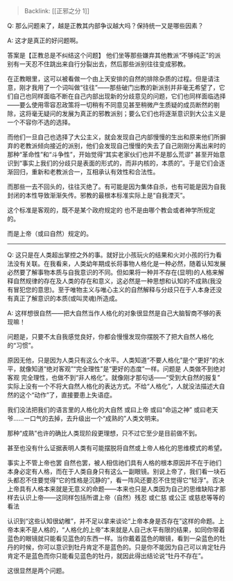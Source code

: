 > Backlink: [[正邪之分 1]]

Q: 那么问题来了，越是正教其内部争议越大吗？保持统一又是哪些因素？

A: 这才是真正的好问题啊。

答案是【正教总是不纠结这个问题】 他们坐等那些嫌弃其他教派“不够纯正”的派别有一天忍不住跳出来自行分裂出去，然后那些派别往往变成邪教。

在正教眼里，这可以被看做一个由上天安排的自然的排除杂质的过程。但是请注意，刚才我用了一个词叫做“往往”——那些破门出教的新派别并非毫无希望了，它们自己也同样面临不断在自己内部出现新的分歧意见的问题，它们也同样面临选择——要么使用零容忍政策将一切稍有不同意见甚至稍微产生质疑的成员断然的剔除，这将毫无疑问的发展为真正的邪教派别；要么它们也将逐渐意识到大公主义是一个不容你不选的选择。

而他们一旦自己也选择了大公主义，就会发现自己内部慢慢的生出和原来他们所摒弃的老教派倾向接近的派别，他们会发现自己慢慢的失去了自己刚刚分离出来时的那种“革命性”和“斗争性”，开始觉得“其实老家伙们也并不是那么荒谬” 甚至开始意识到“事实上我们的分歧只是表面的形式的，而非内核的，本质的”。于是它们会逐渐回归，重新和老教派合一，互相承认有效性和合法性。

而那些一去不回头的，往往灭绝了。有可能是因为集体自杀，也有可能是因为自我封闭的本性导致渐渐失传。邪教的最根本标准实际上是“自我湮灭”。

这个标准是客观的，既不是某个政府规定的 也不是由哪个教会或者神学所规定的。

而是上帝（或曰自然）规定的。

----

Q: 这只是在人类超出掌控之外的事。就好比小孩玩火的结果和火对小孩的行为看法没有关联。在我看来，人类幼年期成长将事物人格化是一种必然，随着认知发展必然要了解事物本质与自我意识的不同。但如果将一种并不存在(显明)的人格来解释自然规律的存在及人类的存在和意义，这必然是一种思想和认知的不成熟(我没有冒犯您的意思)。至于唯物主义与唯心主义的自然解释与分歧只在于人本身还没有真正了解意识的本质(或叫灵魂)所造成。

A: 这样想很自然——把大自然当作人格化的对象很显然是自己大脑智商不够的表现嘛！

问题是，只要不太自我感觉良好，你都会慢慢发现你摆脱不了把大自然人格化的“习惯”。

原因无他，只是因为人类只有这么个水平。人类知道“不要人格化”是个“更好”的水平，就像知道“绝对客观”“完全理性”是“更好的态度”一样。问题是 人类做不到绝对客观 完全理性，也做不到“非人格化”。就像刚才那句话——“受到大自然的报复” 实际上没有一个不将大自然人格化的表达方式。不给“人格化”，人就没法描述大自然的这个“动作”了，直接要患上失语症。

我们没法把我们的语言里的人格化的大自然 或曰上帝 或曰“命运之神” 或曰老天爷……一口气的去掉，去升级出一个“成熟的”人类文明来。

那种“成熟”也许的确比人类现阶段更理想，只不过它至少是目前做不到。

甚至也没有什么证据表明人类有可能摆脱将自然或上帝人格化的思维模式的希望。

事实上不管上帝也罢 自然也罢，被人相信祂们具有人格的根本原因并不在于祂们本身必定有人格，而在于人类自身只有这么一副眼镜。别说上帝了，我们看一块石头都忍不住要觉得“它的性格是沉静的”，看一阵风还要忍不住觉得它“轻浮”。否决上帝具有人格本来就是无意义的命题——本来也只是人类因为自己的思维缺陷才那样去认识上帝——这同样包括所谓上帝（自然）残忍 或仁慈 或公正 或慈悲等等的看法

认识到“这些认知很幼稚”，并不足以拿来谈论“上帝本身是否存在”这样的命题。上帝本来不是人格的，“人格化的上帝”本来就是人自己水平有限的结果，如同你带着蓝色的眼镜就只能看见蓝色的东西一样。当你戴着蓝色的眼镜，看到一朵蓝色的牡丹的时候，你可以意识到牡丹肯定不是蓝色的。只是你不能因为自己可以肯定牡丹肯定不是蓝色而你只能看见蓝色的牡丹，就因此得出结论说“牡丹不存在”。

这很显然是两个问题。
